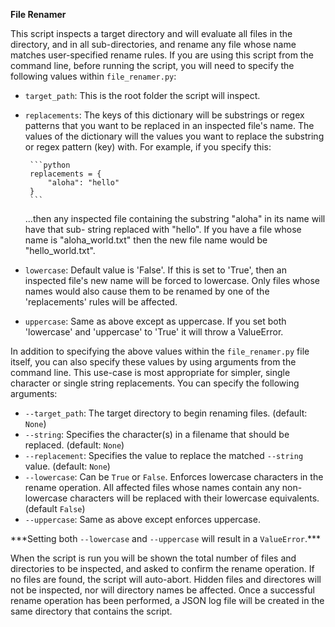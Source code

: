 **File Renamer**

This script inspects a target directory and will evaluate all files in the directory, and in all
sub-directories, and rename any file whose name matches user-specified rename rules. If you are
using this script from the command line, before running the script, you will need to specify the
following values within `file_renamer.py`:

-   `target_path`: This is the root folder the script will inspect.

-   `replacements`: The keys of this dictionary will be substrings or regex patterns that you want
    to be replaced in an inspected file's name. The values of the dictionary will the values you
    want to replace the substring or regex pattern (key) with. For example, if you specify this:

         ```python
         replacements = {
             "aloha": "hello"
         }
         ```

    ...then any inspected file containing the substring "aloha" in its name will have that sub-
    string replaced with "hello". If you have a file whose name is "aloha_world.txt" then the new
    file name would be "hello_world.txt".

-   `lowercase`: Default value is 'False'. If this is set to 'True', then an inspected file's new
    name will be forced to lowercase. Only files whose names would also cause them to be renamed by
    one of the 'replacements' rules will be affected.

-   `uppercase`: Same as above except as uppercase. If you set both 'lowercase' and 'uppercase' to
    'True' it will throw a ValueError.

In addition to specifying the above values within the `file_renamer.py` file itself, you can
also specify these values by using arguments from the command line. This use-case is most
appropriate for simpler, single character or single string replacements. You can specify the following arguments:

-   `--target_path`: The target directory to begin renaming files. (default: `None`)
-   `--string`: Specifies the character(s) in a filename that should be replaced. (default: `None`)
-   `--replacement`: Specifies the value to replace the matched `--string` value. (default: `None`)
-   `--lowercase`: Can be `True` or `False`. Enforces lowercase characters in the rename operation.
    All affected files whose names contain any non-lowercase characters will be replaced with their
    lowercase equivalents. (default `False`)
-   `--uppercase`: Same as above except enforces uppercase.

\*\*\*Setting both `--lowercase` and `--uppercase` will result in a `ValueError`.\*\*\*

When the script is run you will be shown the total number of files and directories to be inspected,
and asked to confirm the rename operation. If no files are found, the script will auto-abort.
Hidden files and directores will not be inspected, nor will directory names be affected. Once a
successful rename operation has been performed, a JSON log file will be created in the same
directory that contains the script.
